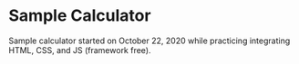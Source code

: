 # Sample Calculator

Sample calculator started on October 22, 2020 while practicing integrating HTML, CSS, and JS (framework free).  